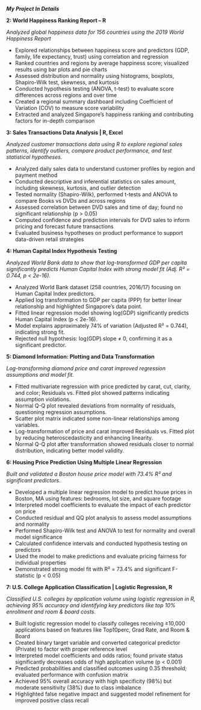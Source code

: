 ***My Project In Details***

**2: World Happiness Ranking Report – R**

*Analyzed global happiness data for 156 countries using the 2019 World Happiness Report*

* Explored relationships between happiness score and predictors (GDP, family, life expectancy, trust) using correlation and regression
* Ranked countries and regions by average happiness score; visualized results using bar plots and pie charts
* Assessed distribution and normality using histograms, boxplots, Shapiro-Wilk test, skewness, and kurtosis
* Conducted hypothesis testing (ANOVA, t-test) to evaluate score differences across regions and over time
* Created a regional summary dashboard including Coefficient of Variation (COV) to measure score variability
* Extracted and analyzed Singapore’s happiness ranking and contributing factors for in-depth comparison

**3: Sales Transactions Data Analysis | R, Excel**

*Analyzed customer transactions data using R to explore regional sales patterns, identify outliers, compare product performance, and test statistical hypotheses.*

* Analyzed daily sales data to understand customer profiles by region and payment method
* Conducted descriptive and inferential statistics on sales amount, including skewness, kurtosis, and outlier detection
* Tested normality (Shapiro-Wilk), performed t-tests and ANOVA to compare Books vs DVDs and across regions
* Assessed correlation between DVD sales and time of day; found no significant relationship (p > 0.05)
* Computed confidence and prediction intervals for DVD sales to inform pricing and forecast future transactions
* Evaluated business hypotheses on product performance to support data-driven retail strategies

**4: Human Capital Index Hypothesis Testing**

*Analyzed World Bank data to show that log-transformed GDP per capita significantly predicts Human Capital Index with strong model fit (Adj. R² = 0.744, p < 2e-16).*

* Analyzed World Bank dataset (258 countries, 2016/17) focusing on Human Capital Index predictors.
* Applied log transformation to GDP per capita (PPP) for better linear relationship and highlighted Singapore’s data point.
* Fitted linear regression model showing log(GDP) significantly predicts Human Capital Index (p < 2e-16).
* Model explains approximately 74% of variation (Adjusted R² = 0.744), indicating strong fit.
* Rejected null hypothesis: log(GDP) slope ≠ 0, confirming it as a significant predictor.

**5: Diamond Information: Plotting and Data Transformation**

*Log-transforming diamond price and carat improved regression assumptions and model fit.*

* Fitted multivariate regression with price predicted by carat, cut, clarity, and color; Residuals vs. Fitted plot showed patterns indicating assumption violations.
* Normal Q-Q plot revealed deviations from normality of residuals, questioning regression assumptions.
* Scatter plot matrix indicated some non-linear relationships among variables.
* Log-transformation of price and carat improved Residuals vs. Fitted plot by reducing heteroscedasticity and enhancing linearity.
* Normal Q-Q plot after transformation showed residuals closer to normal distribution, indicating better model validity.


**6: Housing Price Prediction Using Multiple Linear Regression**

*Built and validated a Boston house price model with 73.4% R² and significant predictors.*

* Developed a multiple linear regression model to predict house prices in Boston, MA using features: bedrooms, lot size, and square footage
* Interpreted model coefficients to evaluate the impact of each predictor on price
* Conducted residual and QQ plot analysis to assess model assumptions and normality
* Performed Shapiro-Wilk test and ANOVA to test for normality and overall model significance
* Calculated confidence intervals and conducted hypothesis testing on predictors
* Used the model to make predictions and evaluate pricing fairness for individual properties
* Demonstrated strong model fit with R² = 73.4% and significant F-statistic (p < 0.05)


**7: U.S. College Application Classification | Logistic Regression, R**

*Classified U.S. colleges by application volume using logistic regression in R, achieving 95% accuracy and identifying key predictors like top 10% enrollment and room & board costs.*

* Built logistic regression model to classify colleges receiving ≥10,000 applications based on features like Top10perc, Grad Rate, and Room & Board
* Created binary target variable and converted categorical predictor (Private) to factor with proper reference level
* Interpreted model coefficients and odds ratios; found private status significantly decreases odds of high application volume (p < 0.001)
* Predicted probabilities and classified outcomes using 0.35 threshold; evaluated performance with confusion matrix
* Achieved 95% overall accuracy with high specificity (98%) but moderate sensitivity (38%) due to class imbalance
* Highlighted false negative impact and suggested model refinement for improved positive class recall

